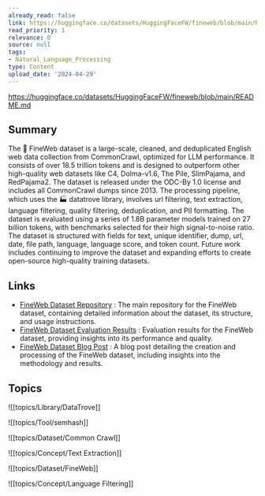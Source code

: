```yaml
---
already_read: false
link: https://huggingface.co/datasets/HuggingFaceFW/fineweb/blob/main/README.md
read_priority: 1
relevance: 0
source: null
tags:
- Natural_Language_Processing
type: Content
upload_date: '2024-04-29'
---
```


https://huggingface.co/datasets/HuggingFaceFW/fineweb/blob/main/README.md
## Summary

The 🍷 FineWeb dataset is a large-scale, cleaned, and deduplicated English web data collection from CommonCrawl, optimized for LLM performance. It consists of over 18.5 trillion tokens and is designed to outperform other high-quality web datasets like C4, Dolma-v1.6, The Pile, SlimPajama, and RedPajama2. The dataset is released under the ODC-By 1.0 license and includes all CommonCrawl dumps since 2013. The processing pipeline, which uses the 🏭 datatrove library, involves url filtering, text extraction, language filtering, quality filtering, deduplication, and PII formatting. The dataset is evaluated using a series of 1.8B parameter models trained on 27 billion tokens, with benchmarks selected for their high signal-to-noise ratio. The dataset is structured with fields for text, unique identifier, dump, url, date, file path, language, language score, and token count. Future work includes continuing to improve the dataset and expanding efforts to create open-source high-quality training datasets.
## Links

- [FineWeb Dataset Repository](https://huggingface.co/datasets/HuggingFaceFW/fineweb) : The main repository for the FineWeb dataset, containing detailed information about the dataset, its structure, and usage instructions.
- [FineWeb Dataset Evaluation Results](https://huggingface.co/datasets/HuggingFaceFW/fineweb/blob/main/eval_results.csv) : Evaluation results for the FineWeb dataset, providing insights into its performance and quality.
- [FineWeb Dataset Blog Post](https://huggingface.co/spaces/HuggingFaceFW/blogpost-fineweb-v1) : A blog post detailing the creation and processing of the FineWeb dataset, including insights into the methodology and results.

## Topics

![[topics/Library/DataTrove]]

![[topics/Tool/semhash]]

![[topics/Dataset/Common Crawl]]

![[topics/Concept/Text Extraction]]

![[topics/Dataset/FineWeb]]

![[topics/Concept/Language Filtering]]